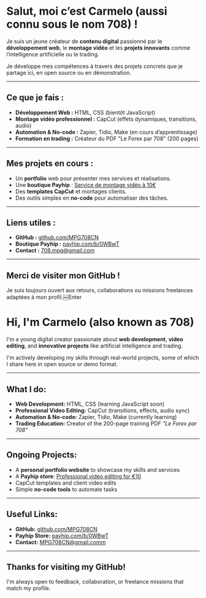 # Salut, moi c’est Carmelo (aussi connu sous le nom **708**) !

Je suis un jeune créateur de **contenu digital** passionné par le **développement web**, le **montage vidéo** et les **projets innovants** comme l’intelligence artificielle ou le trading.

Je développe mes compétences à travers des projets concrets que je partage ici, en open source ou en démonstration.

---

## Ce que je fais :

- **Développement Web :** HTML, CSS (bientôt JavaScript)
- **Montage vidéo professionnel :** CapCut (effets dynamiques, transitions, audio)
- **Automation & No-code :** Zapier, Tidio, Make (en cours d’apprentissage)
- **Formation en trading :** Créateur du PDF "Le Forex par 708" (200 pages)

---

## Mes projets en cours :

- Un **portfolio** web pour présenter mes services et réalisations.
- Une **boutique Payhip** : [Service de montage vidéo à 10€](https://payhip.com/b/0WBwT)
- Des **templates CapCut** et montages clients.
- Des outils simples en **no-code** pour automatiser des tâches.

---

## Liens utiles :

- **GitHub :** [github.com/MPG708CN](https://github.com/MPG708CN)
- **Boutique Payhip :** [payhip.com/b/0WBwT](https://payhip.com/b/0WBwT)
- **Contact :** 708.mpg@gmail.com

---

## Merci de visiter mon GitHub !

Je suis toujours ouvert aux retours, collaborations ou missions freelances adaptées à mon profil.￼Enter







# Hi, I'm Carmelo (also known as **708**)

I'm a young digital creator passionate about **web development**, **video editing**, and **innovative projects** like artificial intelligence and trading.

I'm actively developing my skills through real-world projects, some of which I share here in open source or demo format.

---

## What I do:

- **Web Development:** HTML, CSS (learning JavaScript soon)
- **Professional Video Editing:** CapCut (transitions, effects, audio sync)
- **Automation & No-code:** Zapier, Tidio, Make (currently learning)
- **Trading Education:** Creator of the 200-page training PDF *"Le Forex par 708"*

---

## Ongoing Projects:

- A **personal portfolio website** to showcase my skills and services
- A **Payhip store**: [Professional video editing for €10](https://payhip.com/b/0WBwT)
- CapCut templates and client video edits
- Simple **no-code tools** to automate tasks

---

## Useful Links:

- **GitHub:** [github.com/MPG708CN](https://github.com/MPG708CN)
- **Payhip Store:** [payhip.com/b/0WBwT](https://payhip.com/b/0WBwT)
- **Contact:** MPG708CN@gmail.comm

---

## Thanks for visiting my GitHub!

I'm always open to feedback, collaboration, or freelance missions that match my profile.
